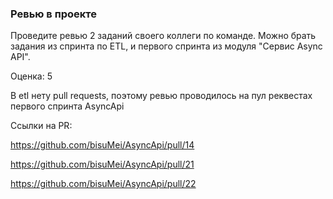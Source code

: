 ### Ревью в проекте

Проведите ревью 2 заданий своего коллеги по команде. Можно брать задания из спринта по ETL, и первого спринта из модуля "Сервис Async API".

Оценка: 5

В etl нету pull requests, поэтому ревью проводилось на пул реквестах первого спринта AsyncApi

Ссылки на PR: 

https://github.com/bisuMei/AsyncApi/pull/14

https://github.com/bisuMei/AsyncApi/pull/21

https://github.com/bisuMei/AsyncApi/pull/22
